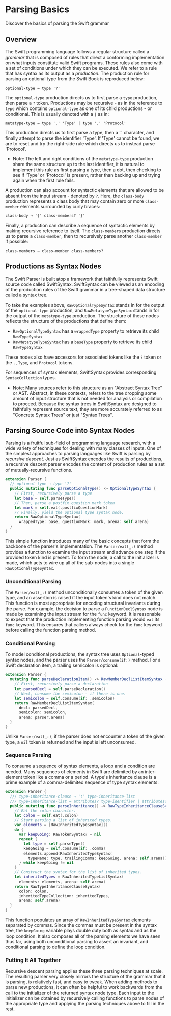 # Parsing Basics

Discover the basics of parsing the Swift grammar

## Overview

The Swift programming language follows a regular structure called a _grammar_
that is composed of rules that direct a conforming implementation on what
inputs constitute valid Swift programs. These rules also come with a set of 
conditions under which they can be executed. We refer to a rule that has syntax
as its output as a _production_. The production rule for parsing an optional
type from the Swift Book is reproduced below:

```
optional-type → type '?'
```

The `optional-type` production directs us to first parse a `type` production,
then parse a `?` token. Productions may be recursive - as in the reference to
`type` which contains `optional-type` as one of its child productions -
or conditional. This is usually denoted with a `|` as in:

```
metatype-type → type '.' 'Type' | type '.' 'Protocol'
```

This production directs us to first parse a type, then a '.' character,
and finally attempt to parse the identifier 'Type'. If 'Type' cannot be found,
we are to reset and try the right-side rule which directs us to instead parse
'Protocol'. 

- Note: The left and right conditions of the `metatype-type` production 
share the same structure up to the last identifier, it is natural to implement 
this rule as first parsing a type, then a dot, then checking to see if 'Type' or 
'Protocol' is present, rather than backing up and trying again when the first
rule fails.

A production can also account for syntactic elements that are allowed to be
absent from the input stream - denoted by `?`. Here, the `class-body` production
represents a class body that may contain zero or more `class-member` elements
surrounded by curly braces:

```
class-body → '{' class-members? '}'
```

Finally, a production can describe a sequence of syntactic elements by making
recursive reference to itself. The `class-members` production directs us to
parse a `class-member`, then to recursively parse another `class-member` if
possible:

```
class-members → class-member class-members?
```

## Productions as Syntax Nodes

The Swift Parser is built atop a framework that faithfully represents Swift
source code called SwiftSyntax. SwiftSyntax can be viewed as an encoding of the 
production rules of the Swift grammar in a tree-shaped data structure called a
syntax tree.

To take the examples above, `RawOptionalTypeSyntax` stands in for the output of the
`optional-type` production, and `RawMetatypeTypeSyntax` stands in for the output
of the `metatype-type` production. The structure of these nodes reflects the
structure of the productions that define them:

- `RawOptionalTypeSyntax` has a `wrappedType` property to retrieve its child `RawTypeSyntax`
- `RawMetatypeTypeSyntax` has a `baseType` property to retrieve its child `RawTypeSyntax`

These nodes also have accessors for associated tokens like the `?`
token or the `.`, `Type`, and `Protocol` tokens.

For sequences of syntax elements, SwiftSyntax provides corresponding
`SyntaxCollection` types.

- Note: Many sources refer to this structure as an "Abstract Syntax Tree" or 
        AST. Abstract, in these contexts, refers to the tree dropping some 
        amount of input structure that is not needed for analysis or compilation
        to proceed. Because the syntax trees in SwiftSyntax are designed to 
        faithfully represent source text, they are more accurately referred to 
        as "Concrete Syntax Trees" or just "Syntax Trees".

## Parsing Source Code into Syntax Nodes

Parsing is a fruitful sub-field of programming language research, with a wide
variety of techniques for dealing with many classes of inputs. One of the
simplest approaches to parsing languages like Swift is parsing by 
_recursive descent_. Just as SwiftSyntax encodes the results of productions,
a recursive descent parser encodes the content of production rules as a set of
mutually-recursive functions.

```swift
extension Parser {
  // optional-type → type '?'
  public mutating func parseOptionalType() -> OptionalTypeSyntax {
    // First, recursively parse a type
    let base = self.parseType()
    // Then, parse a postfix question mark token
    let mark = self.eat(.postfixQuestionMark)
    // Finally, yield the optional type syntax node.
    return RawOptionalTypeSyntax(
      wrappedType: base, questionMark: mark, arena: self.arena)
  }
}
```

This simple function introduces many of the basic concepts that form the
backbone of the parser's implementation. The ``Parser/eat(_:)`` method
provides a function to examine the input stream and advance one step if the
provided token kind is present. To form the node, a call to the initializer
is made, which acts to wire up all of the sub-nodes into a single 
`RawOptionalTypeSyntax`.

### Unconditional Parsing

The ``Parser/eat(_:)`` method unconditionally consumes a token of the given
type, and an assertion is raised if the input token's kind does not match.
This function is most appropriate for encoding structural invariants during
the parse. For example, the decision to parse a `FunctionDeclSyntax` node is
made by examining the input stream for the `func` keyword. It is reasonable to
expect that the production implementing function parsing would `eat` its `func`
keyword. This ensures that callers always check for the `func` keyword before
calling the function parsing method.

### Conditional Parsing

To model conditional productions, the syntax tree uses `Optional`-typed
syntax nodes, and the parser uses the ``Parser/consume(if:)`` method. 
For a Swift declaration item, a trailing semicolon is optional:

```swift
extension Parser {
  mutating func parseDeclarationItem() -> RawMemberDeclListItemSyntax {
    // First, recursively parse a declaration
    let parsedDecl = self.parseDeclaration()
    // Next, consume the semicolon - if there is one.
    let semicolon = self.consume(if: .semicolon)
    return RawMemberDeclListItemSyntax(
      decl: parsedDecl, 
      semicolon: semicolon,
      arena: parser.arena)
  }
}
```

Unlike ``Parser/eat(_:)``, if the parser does not encounter a token of the
given type, a `nil` token is returned and the input is left unconsumed.

### Sequence Parsing

To consume a sequence of syntax elements, a loop and a condition are needed.
Many sequences of elements in Swift are delimited by an inter-element token
like a comma or a period. A type's inheritance clause is a prime example of
a comma-delimited sequence of type syntax elements:

```swift
extension Parser {
  /// type-inheritance-clause → ':' type-inheritance-list
  /// type-inheritance-list → attributes? type-identifier | attributes? type-identifier ',' type-inheritance-list
  public mutating func parseInheritance() -> RawTypeInheritanceClauseSyntax {
    // Eat the colon character.
    let colon = self.eat(.colon)
    // Start parsing a list of inherited types.
    var elements = [RawInheritedTypeSyntax]()
    do {
      var keepGoing: RawTokenSyntax? = nil
      repeat {
        let type = self.parseType()
        keepGoing = self.consume(if: .comma)
        elements.append(RawInheritedTypeSyntax(
          typeName: type, trailingComma: keepGoing, arena: self.arena))
      } while keepGoing != nil
    }
    // Construct the syntax for the list of inherited types.
    let inheritedTypes = RawInheritedTypeListSyntax(
      elements: elements, arena: self.arena)
    return RawTypeInheritanceClauseSyntax(
      colon: colon,
      inheritedTypeCollection: inheritedTypes,
      arena: self.arena)
  }
}
```

This function populates an array of `RawInheritedTypeSyntax` elements separated
by commas. Since the commas must be present in the syntax tree, the `keepGoing`
variable plays double duty both as syntax and as the loop condition. It also
composes all of the parsing elements we have seen thus far, using both
unconditional parsing to assert an invariant, and conditional parsing to 
define the loop condition.

### Putting It All Together

Recursive descent parsing applies these three parsing techniques at scale. The
resulting parser very closely mirrors the structure of the grammar that it is
parsing, is relatively fast, and easy to tweak. When adding methods to
parse new productions, it can often be helpful to work backwards from the
call to the initializer of the returned syntax node type. Each input to the 
initializer can be obtained by recursively calling functions to parse nodes of
the appropriate type and applying the parsing techniques above to fill in 
the rest.
